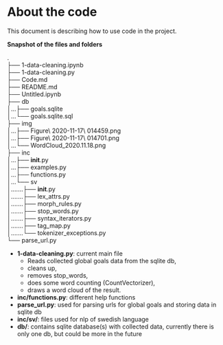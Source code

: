 # About the code

This document is describing how to use code in the project.

__Snapshot of the files and folders__

.  
├── 1-data-cleaning.ipynb  
├── 1-data-cleaning.py  
├── Code.md  
├── README.md  
├── Untitled.ipynb  
├── db  
│...├── goals.sqlite  
│...└── goals.sqlite.sql  
├── img  
│...├── Figure\ 2020-11-17\ 014459.png  
│...├── Figure\ 2020-11-17\ 014701.png  
│...└── WordCloud_2020.11.18.png  
├── inc  
│...├── __init__.py  
│...├── examples.py  
│...├── functions.py  
│...└── sv  
│.......├── __init__.py  
│.......├── lex_attrs.py  
│.......├── morph_rules.py  
│.......├── stop_words.py  
│.......├── syntax_iterators.py  
│.......├── tag_map.py  
│.......└── tokenizer_exceptions.py  
└── parse_url.py  

- __1-data-cleaning.py__: current main file
    * Reads collected global goals data from the sqlite db,
    * cleans up,
    * removes stop_words,
    * does some word counting (CountVectorizer),
    * draws a word cloud of the result.
- __inc/functions.py__: different help functions
- __parse_url.py__: used for parsing urls for global goals and storing data in sqlite db
- __inc/sv/__: files used for nlp of swedish language
- __db/__: contains sqlite database(s) with collected data,
    currently there is only one db, but could be more in the future
